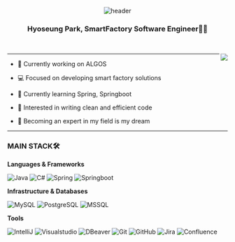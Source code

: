 <div align="center">

![header](https://capsule-render.vercel.app/api?type=waving&color=gradient&height=250&section=header&text=WELCOME!!&fontAlignY=40&desc=HYO's%20Github&descAlign=84&fontSize=60)
  
### Hyoseung Park, SmartFactory Software Engineer👩‍💻

</div>

<br />

<div align="left">

<img align="right" src="https://github-readme-stats.vercel.app/api?username=eliotxfactory91&show_icons=true&theme=dracula" />

 ---

- 🏢 Currently working on ALGOS

- 💻 Focused on developing smart factory solutions

- 🌱 Currently learning Spring, Springboot

- 🌟 Interested in writing clean and efficient code

- 🏁 Becoming an expert in my field is my dream
  
 ---

### MAIN STACK🛠️
**Languages & Frameworks**

![Java](https://img.shields.io/badge/java-003366?style=for-the-badge&logo=CoffeeScript&logoColor=white)
![C#](https://img.shields.io/badge/csharp-68217A?style=for-the-badge&logo=sharp&logoColor=white)
![Spring](https://img.shields.io/badge/Spring-6DB33F?style=for-the-badge&logo=Spring&logoColor=white)
![Springboot](https://img.shields.io/badge/Springboot-6DB33F?style=for-the-badge&logo=Springboot&logoColor=white)

**Infrastructure & Databases**

![MySQL](https://img.shields.io/badge/mysql-4479A1?style=for-the-badge&logo=mysql&logoColor=white)
![PostgreSQL](https://img.shields.io/badge/postgresql-4169E1?style=for-the-badge&logo=postgresql&logoColor=white)
![MSSQL](https://img.shields.io/badge/Microsoft%20SQL%20Server-A91D22?style=for-the-badge&logo=microsoft%20sql%20server&logoColor=white)

**Tools**

![IntelliJ](https://img.shields.io/badge/IntelliJ_IDEA-000000.svg?style=for-the-badge&logo=intellij-idea&logoColor=white)
![Visualstudio](https://img.shields.io/badge/Visual_Studio-5C2D91?style=for-the-badge&logo=visual%20studio&logoColor=white)
![DBeaver](https://img.shields.io/badge/dbeaver-382923?style=for-the-badge&logo=dbeaver&logoColor=white)
![Git](https://img.shields.io/badge/git-F05032?style=for-the-badge&logo=git&logoColor=white)
![GitHub](https://img.shields.io/badge/github-181717?style=for-the-badge&logo=github&logoColor=white)
![Jira](https://img.shields.io/badge/jira-0052CC?style=for-the-badge&logo=jira&logoColor=white)
![Confluence](https://img.shields.io/badge/confluence-172B4D?style=for-the-badge&logo=confluence&logoColor=white)
